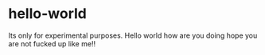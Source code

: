 # hello-world
Its only for experimental purposes.
Hello world how are you doing hope you are not fucked up like me!!
